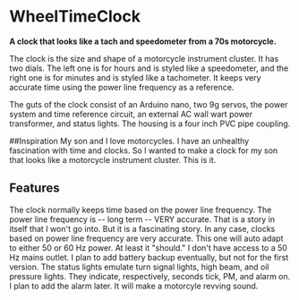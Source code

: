 # WheelTimeClock
**A clock that looks like a tach and speedometer from a 70s motorcycle.**

The clock is the size and shape of a motorcycle instrument cluster.  It has two dials.
The left one is for hours and is styled like a speedometer, and the right one is for
 minutes and is styled like a tachometer.  It keeps very accurate time using the power
 line frequency as a reference.

The guts of the clock consist of an Arduino nano, two 9g servos, the power system and
time reference circuit, an external AC wall wart power transformer, and status lights.
The housing is a four inch PVC pipe coupling.

##Inspiration
My son and I love motorcycles.  I have an unhealthy fascination with time and clocks.
So I wanted to make a clock for my son that looks like a motorcycle instrument cluster.
This is it.

## Features
The clock normally keeps time based on the power line frequency.  The power line
frequency is -- long term -- VERY accurate.  That is a story in itself that I won't go
into.  But it is a fascinating story.  In any case, clocks based on power line
frequency are very accurate.  This one will auto adapt to either 50 or 60 Hz power.
At least it "should."  I don't have access to a 50 Hz mains outlet.  I plan to add
battery backup eventually, but not for the first version.  The status lights
emulate turn signal lights, high beam, and oil pressure lights.  They indicate,
respectively, seconds tick, PM, and alarm on.  I plan to add the alarm later.  It will
make a motorcyle revving sound.


